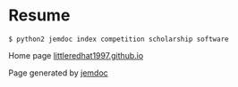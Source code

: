 # Resume

```
$ python2 jemdoc index competition scholarship software
```

Home page [littleredhat1997.github.io](http://littleredhat1997.github.io/)

Page generated by [jemdoc](http://jemdoc.jaboc.net/)